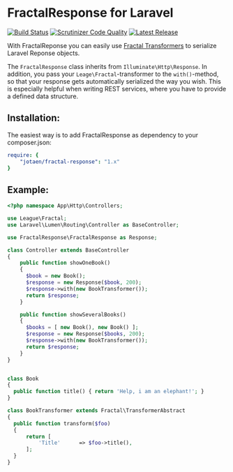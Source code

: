 FractalResponse for Laravel
===========================

[![Build Status](https://api.travis-ci.org/jotaen/fractal-response.svg)](https://travis-ci.org/jotaen/fractal-response)
[![Scrutinizer Code Quality](https://scrutinizer-ci.com/g/jotaen/fractal-response/badges/quality-score.png?b=master)](https://scrutinizer-ci.com/g/jotaen/fractal-response/?branch=master)
[![Latest Release](https://img.shields.io/badge/Latest%20Release-1.0.0-blue.svg)](https://github.com/jotaen/fractal-response/releases/latest)

With FractalReponse you can easily use [Fractal Transformers](http://fractal.thephpleague.com/) to serialize Laravel Reponse objects.

The `FractalResponse` class inherits from `Illuminate\Http\Response`. In addition, you pass your `Leage\Fractal`-transformer to the `with()`-method, so that your response gets automatically serialized the way you wish. This is especially helpful when writing REST services, where you have to provide a defined data structure.


Installation:
-------------

The easiest way is to add FractalResponse as dependency to your composer.json:
```YAML
require: {
    "jotaen/fractal-response": "1.x"
}
```


Example:
--------

```PHP
<?php namespace App\Http\Controllers;

use League\Fractal;
use Laravel\Lumen\Routing\Controller as BaseController;

use FractalResponse\FractalResponse as Response;

class Controller extends BaseController
{
    public function showOneBook()
    {
      $book = new Book();
      $response = new Response($book, 200);
      $response->with(new BookTransformer());
      return $response;
    }

    public function showSeveralBooks()
    {
      $books = [ new Book(), new Book() ];
      $response = new Response($books, 200);
      $response->with(new BookTransformer());
      return $response;
    }
}


class Book 
{
  public function title() { return 'Help, i am an elephant!'; }
}

class BookTransformer extends Fractal\TransformerAbstract
{
  public function transform($foo)
  {
      return [
          'Title'      => $foo->title(),
      ];
  }
}
```
